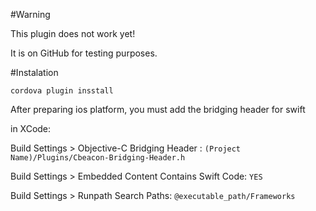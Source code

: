 #Warning

This plugin does not work yet!

It is on GitHub for testing purposes.

#Instalation

```cordova plugin insstall ```

After preparing ios platform, you must add the bridging header for swift

in XCode:

Build Settings > Objective-C Bridging Header : ```(Project Name)/Plugins/Cbeacon-Bridging-Header.h```

Build Settings > Embedded Content Contains Swift Code: ```YES```

Build Settings > Runpath Search Paths: ```@executable_path/Frameworks```

